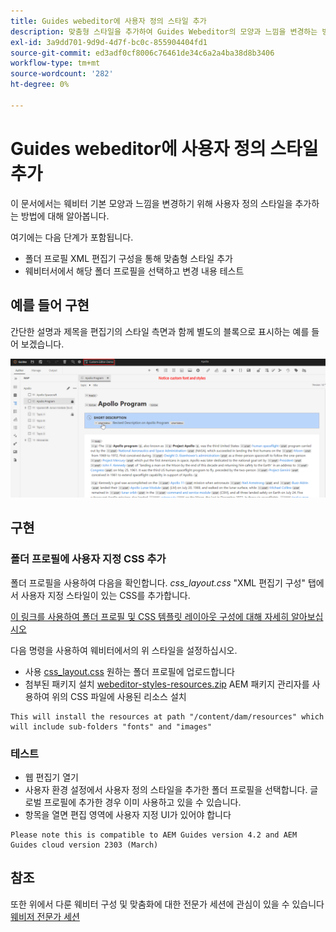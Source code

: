 ```yaml
---
title: Guides webeditor에 사용자 정의 스타일 추가
description: 맞춤형 스타일을 추가하여 Guides Webeditor의 모양과 느낌을 변경하는 방법을 알아봅니다.
exl-id: 3a9dd701-9d9d-4d7f-bc0c-855904404fd1
source-git-commit: ed3adf0cf8006c76461de34c6a2a4ba38d8b3406
workflow-type: tm+mt
source-wordcount: '282'
ht-degree: 0%

---
```


# Guides webeditor에 사용자 정의 스타일 추가

이 문서에서는 웨비터 기본 모양과 느낌을 변경하기 위해 사용자 정의 스타일을 추가하는 방법에 대해 알아봅니다.

여기에는 다음 단계가 포함됩니다.
- 폴더 프로필 XML 편집기 구성을 통해 맞춤형 스타일 추가
- 웨비터서에서 해당 폴더 프로필을 선택하고 변경 내용 테스트


## 예를 들어 구현

간단한 설명과 제목을 편집기의 스타일 측면과 함께 별도의 블록으로 표시하는 예를 들어 보겠습니다.

![사용자 정의 스타일로 웨비터 미리 보기](../../../assets/authoring/webeditor-customstyles-preview.png)


## 구현


### 폴더 프로필에 사용자 지정 CSS 추가

폴더 프로필을 사용하여 다음을 확인합니다. *css_layout.css* &quot;XML 편집기 구성&quot; 탭에서 사용자 지정 스타일이 있는 CSS를 추가합니다.

[이 링크를 사용하여 폴더 프로필 및 CSS 템플릿 레이아웃 구성에 대해 자세히 알아보십시오](https://experienceleague.adobe.com/docs/experience-manager-guides-learn/videos/advanced-user-guide/editor-configuration.html?lang=en#customize-the-css-template-layout)

다음 명령을 사용하여 웨비터에서의 위 스타일을 설정하십시오.
- 사용 [css_layout.css](../../../assets/authoring/webeditor-customstyles-css_layout.css) 원하는 폴더 프로필에 업로드합니다
- 첨부된 패키지 설치 [webeditor-styles-resources.zip](../../../assets/authoring/webeditor-styles-resources.zip) AEM 패키지 관리자를 사용하여 위의 CSS 파일에 사용된 리소스 설치

```
This will install the resources at path "/content/dam/resources" which will include sub-folders "fonts" and "images"
```


### 테스트

- 웹 편집기 열기
- 사용자 환경 설정에서 사용자 정의 스타일을 추가한 폴더 프로필을 선택합니다. 글로벌 프로필에 추가한 경우 이미 사용하고 있을 수 있습니다.
- 항목을 열면 편집 영역에 사용자 지정 UI가 있어야 합니다

```
Please note this is compatible to AEM Guides version 4.2 and AEM Guides cloud version 2303 (March)
```


## 참조

또한 위에서 다룬 웨비터 구성 및 맞춤화에 대한 전문가 세션에 관심이 있을 수 있습니다 [웨비저 전문가 세션](https://experienceleague.adobe.com/docs/experience-manager-guides-learn/tutorials/knowledge-base/expert-session/webbased-authoring-jan2023.html?lang=en)
